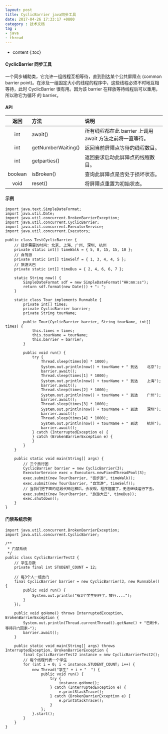 ```yaml
---
layout: post
title: CyclicBarrier java同步工具
date: 2017-04-26 17:33:17 +0800
category : 技术文档
tag :
- java
- thread
---
```

* content
{:toc}

#### CyclicBarrier 同步工具
一个同步辅助类，它允许一组线程互相等待，直到到达某个公共屏障点 (common barrier point)。在涉及一组固定大小的线程的程序中，这些线程必须不时地互相等待，此时 CyclicBarrier 很有用。因为该 barrier 在释放等待线程后可以重用，所以称它为循环 的 barrier。



#### API

| 返回 | 方法 | 说明 |
|:---:|:---|:---|
| int | await() | 所有线程都在此 barrier 上调用 await 方法之前将一直等待。 |
| int | getNumberWaiting() | 返回当前屏障点等待的线程数目。 |
| int | getparties() | 返回要求启动此屏障点的线程数目。 |
| boolean | isBroken() | 查询此屏障点是否处于损坏状态。 |
| void | reset() | 将屏障点重置为初始状态。 |



#### 示例
    import java.text.SimpleDateFormat;
	import java.util.Date;
	import java.util.concurrent.BrokenBarrierException;
	import java.util.concurrent.CyclicBarrier;
	import java.util.concurrent.ExecutorService;
	import java.util.concurrent.Executors;
	
	public class TestCyclicBarrier {
		// 徒步需要的时间: 北京, 上海, 广州, 深圳, 杭州
		private static int[] timeWalk = { 5, 8, 15, 15, 10 };
		// 自驾游
		private static int[] timeSelf = { 1, 3, 4, 4, 5 };
		// 旅游大巴
		private static int[] timeBus = { 2, 4, 6, 6, 7 };
	
		static String now() {
			SimpleDateFormat sdf = new SimpleDateFormat("HH:mm:ss");
			return sdf.format(new Date()) + ": ";
		}
	
		static class Tour implements Runnable {
			private int[] times;
			private CyclicBarrier barrier;
			private String tourName;
	
			public Tour(CyclicBarrier barrier, String tourName, int[] times) {
				this.times = times;
				this.tourName = tourName;
				this.barrier = barrier;
			}
	
			public void run() {
				try {
					Thread.sleep(times[0] * 1000);
					System.out.println(now() + tourName + " 到达    北京");
					barrier.await();
					Thread.sleep(times[1] * 1000);
					System.out.println(now() + tourName + " 到达    上海");
					barrier.await();
					Thread.sleep(times[2] * 1000);
					System.out.println(now() + tourName + " 到达    广州");
					barrier.await();
					Thread.sleep(times[3] * 1000);
					System.out.println(now() + tourName + " 到达    深圳");
					barrier.await();
					Thread.sleep(times[4] * 1000);
					System.out.println(now() + tourName + " 到达    杭州");
					barrier.await();
				} catch (InterruptedException e) {
				} catch (BrokenBarrierException e) {
				}
			}
		}
	
		public static void main(String[] args) {
			// 三个旅行团
			CyclicBarrier barrier = new CyclicBarrier(3);
			ExecutorService exec = Executors.newFixedThreadPool(3);
			exec.submit(new Tour(barrier, "徒步游", timeWalk));
			exec.submit(new Tour(barrier, "自驾游", timeSelf));
			// 当我们把下面的这段代码注释后，会发现，程序阻塞了，无法继续运行下去。
			exec.submit(new Tour(barrier, "旅游大巴", timeBus));
			exec.shutdown();
		}
	}

#### 门禁系统示例
    import java.util.concurrent.BrokenBarrierException;
	import java.util.concurrent.CyclicBarrier;
	
	/**
	 * 门禁系统
	 */
	public class CyclicBarrierTest2 {
		// 学生总数
		private final int STUDENT_COUNT = 12;
	
		// 每3个人一组出门
		final CyclicBarrier barrier = new CyclicBarrier(3, new Runnable() {
			public void run() {
				System.out.println("有3个学生到齐了，放行....");
			}
		});
	
		public void goHome() throws InterruptedException, BrokenBarrierException {
			System.out.println(Thread.currentThread().getName() + "已刷卡，等待开门回家~");
			barrier.await();
		}
	
		public static void main(String[] args) throws InterruptedException, BrokenBarrierException {
			final CyclicBarrierTest2 instance = new CyclicBarrierTest2();
			// 每个线程代表一个学生
			for (int i = 0; i < instance.STUDENT_COUNT; i++) {
				new Thread("学生" + i + "  ") {
					public void run() {
						try {
							instance.goHome();
						} catch (InterruptedException e) {
							e.printStackTrace();
						} catch (BrokenBarrierException e) {
							e.printStackTrace();
						}
					};
				}.start();
			}
		}
	}
	